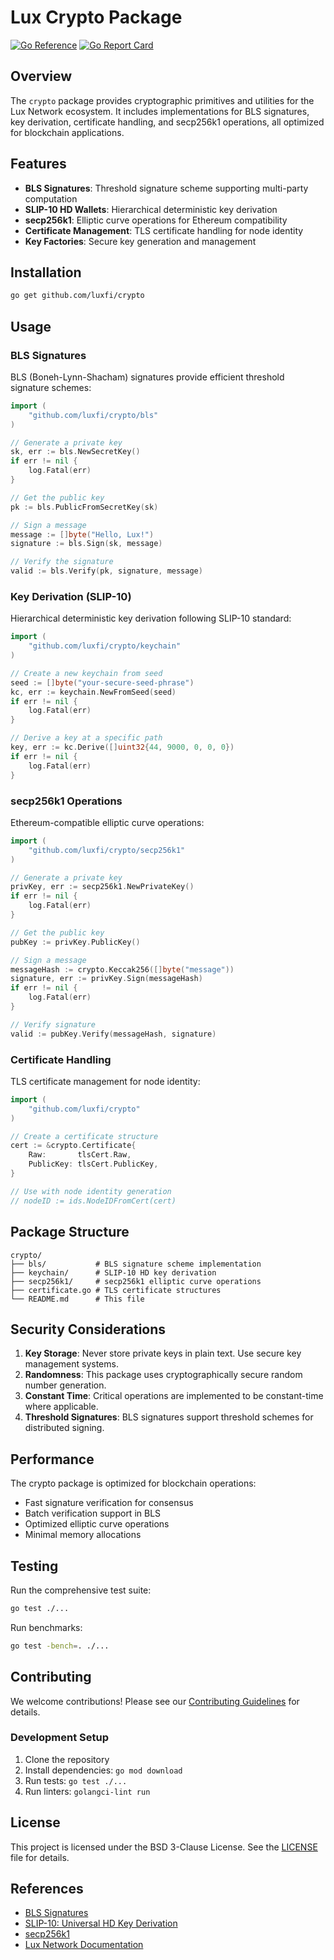 # Lux Crypto Package

[![Go Reference](https://pkg.go.dev/badge/github.com/luxfi/crypto.svg)](https://pkg.go.dev/github.com/luxfi/crypto)
[![Go Report Card](https://goreportcard.com/badge/github.com/luxfi/crypto)](https://goreportcard.com/report/github.com/luxfi/crypto)

## Overview

The `crypto` package provides cryptographic primitives and utilities for the Lux Network ecosystem. It includes implementations for BLS signatures, key derivation, certificate handling, and secp256k1 operations, all optimized for blockchain applications.

## Features

- **BLS Signatures**: Threshold signature scheme supporting multi-party computation
- **SLIP-10 HD Wallets**: Hierarchical deterministic key derivation
- **secp256k1**: Elliptic curve operations for Ethereum compatibility
- **Certificate Management**: TLS certificate handling for node identity
- **Key Factories**: Secure key generation and management

## Installation

```bash
go get github.com/luxfi/crypto
```

## Usage

### BLS Signatures

BLS (Boneh-Lynn-Shacham) signatures provide efficient threshold signature schemes:

```go
import (
    "github.com/luxfi/crypto/bls"
)

// Generate a private key
sk, err := bls.NewSecretKey()
if err != nil {
    log.Fatal(err)
}

// Get the public key
pk := bls.PublicFromSecretKey(sk)

// Sign a message
message := []byte("Hello, Lux!")
signature := bls.Sign(sk, message)

// Verify the signature
valid := bls.Verify(pk, signature, message)
```

### Key Derivation (SLIP-10)

Hierarchical deterministic key derivation following SLIP-10 standard:

```go
import (
    "github.com/luxfi/crypto/keychain"
)

// Create a new keychain from seed
seed := []byte("your-secure-seed-phrase")
kc, err := keychain.NewFromSeed(seed)
if err != nil {
    log.Fatal(err)
}

// Derive a key at a specific path
key, err := kc.Derive([]uint32{44, 9000, 0, 0, 0})
if err != nil {
    log.Fatal(err)
}
```

### secp256k1 Operations

Ethereum-compatible elliptic curve operations:

```go
import (
    "github.com/luxfi/crypto/secp256k1"
)

// Generate a private key
privKey, err := secp256k1.NewPrivateKey()
if err != nil {
    log.Fatal(err)
}

// Get the public key
pubKey := privKey.PublicKey()

// Sign a message
messageHash := crypto.Keccak256([]byte("message"))
signature, err := privKey.Sign(messageHash)
if err != nil {
    log.Fatal(err)
}

// Verify signature
valid := pubKey.Verify(messageHash, signature)
```

### Certificate Handling

TLS certificate management for node identity:

```go
import (
    "github.com/luxfi/crypto"
)

// Create a certificate structure
cert := &crypto.Certificate{
    Raw:       tlsCert.Raw,
    PublicKey: tlsCert.PublicKey,
}

// Use with node identity generation
// nodeID := ids.NodeIDFromCert(cert)
```

## Package Structure

```
crypto/
├── bls/           # BLS signature scheme implementation
├── keychain/      # SLIP-10 HD key derivation
├── secp256k1/     # secp256k1 elliptic curve operations
├── certificate.go # TLS certificate structures
└── README.md      # This file
```

## Security Considerations

1. **Key Storage**: Never store private keys in plain text. Use secure key management systems.
2. **Randomness**: This package uses cryptographically secure random number generation.
3. **Constant Time**: Critical operations are implemented to be constant-time where applicable.
4. **Threshold Signatures**: BLS signatures support threshold schemes for distributed signing.

## Performance

The crypto package is optimized for blockchain operations:
- Fast signature verification for consensus
- Batch verification support in BLS
- Optimized elliptic curve operations
- Minimal memory allocations

## Testing

Run the comprehensive test suite:

```bash
go test ./...
```

Run benchmarks:

```bash
go test -bench=. ./...
```

## Contributing

We welcome contributions! Please see our [Contributing Guidelines](../CONTRIBUTING.md) for details.

### Development Setup

1. Clone the repository
2. Install dependencies: `go mod download`
3. Run tests: `go test ./...`
4. Run linters: `golangci-lint run`

## License

This project is licensed under the BSD 3-Clause License. See the [LICENSE](../LICENSE) file for details.

## References

- [BLS Signatures](https://www.iacr.org/archive/asiacrypt2001/22480516.pdf)
- [SLIP-10: Universal HD Key Derivation](https://github.com/satoshilabs/slips/blob/master/slip-0010.md)
- [secp256k1](https://www.secg.org/sec2-v2.pdf)
- [Lux Network Documentation](https://docs.lux.network)